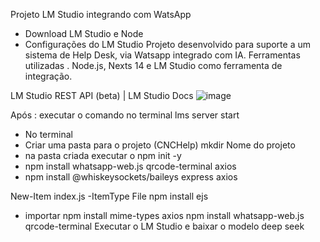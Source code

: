 Projeto LM Studio integrando com WatsApp
- Download LM Studio e Node
- Configurações do LM Studio
Projeto desenvolvido para suporte a um sistema de Help Desk, via Watsapp integrado com IA.
Ferramentas utilizadas .  Node.js, Nexts 14 e LM Studio como ferramenta de integração.

LM Studio REST API (beta) | LM Studio Docs
![image](https://github.com/user-attachments/assets/dbdff3aa-9600-40b8-a76c-4fc3338fca0b)

 
Após : executar o comando no terminal lms server start

- No terminal
- Criar uma pasta para o projeto (CNCHelp)
    mkdir  Nome do projeto
- na pasta criada executar o npm init -y
- npm install whatsapp-web.js qrcode-terminal axios
- npm install @whiskeysockets/baileys express axios

 New-Item index.js -ItemType File
 npm install ejs
- importar npm install mime-types axios
  npm install whatsapp-web.js qrcode-terminal
  Executar o LM Studio e baixar o modelo deep seek
